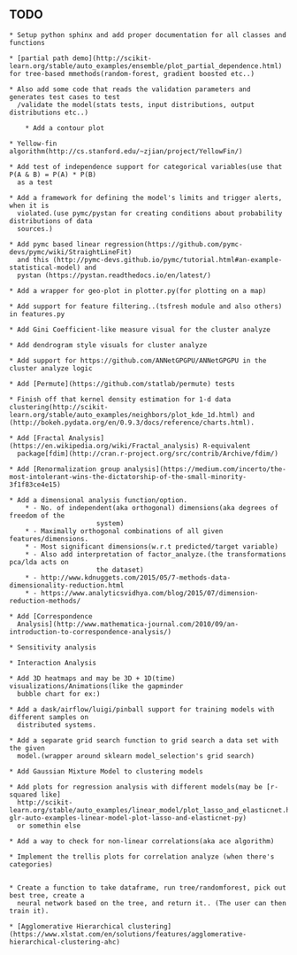 ## TODO
	* Setup python sphinx and add proper documentation for all classes and functions

	* [partial path demo](http://scikit-learn.org/stable/auto_examples/ensemble/plot_partial_dependence.html) for tree-based mmethods(random-forest, gradient boosted etc..)

	* Also add some code that reads the validation parameters and generates test cases to test
	  /validate the model(stats tests, input distributions, output distributions etc..)

        * Add a contour plot

	* Yellow-fin algorithm(http://cs.stanford.edu/~zjian/project/YellowFin/)

	* Add test of independence support for categorical variables(use that P(A & B) = P(A) * P(B)
	  as a test

	* Add a framework for defining the model's limits and trigger alerts, when it is
	  violated.(use pymc/pystan for creating conditions about probability distributions of data
	  sources.)

	* Add pymc based linear regression(https://github.com/pymc-devs/pymc/wiki/StraightLineFit)
	  and this (http://pymc-devs.github.io/pymc/tutorial.html#an-example-statistical-model) and
	  pystan (https://pystan.readthedocs.io/en/latest/)

	* Add a wrapper for geo-plot in plotter.py(for plotting on a map)

	* Add support for feature filtering..(tsfresh module and also others) in features.py

	* Add Gini Coefficient-like measure visual for the cluster analyze

	* Add dendrogram style visuals for cluster analyze

	* Add support for https://github.com/ANNetGPGPU/ANNetGPGPU in the cluster analyze logic

	* Add [Permute](https://github.com/statlab/permute) tests

	* Finish off that kernel density estimation for 1-d data clustering(http://scikit-learn.org/stable/auto_examples/neighbors/plot_kde_1d.html) and (http://bokeh.pydata.org/en/0.9.3/docs/reference/charts.html).

	* Add [Fractal Analysis](https://en.wikipedia.org/wiki/Fractal_analysis) R-equivalent
	  package[fdim](http://cran.r-project.org/src/contrib/Archive/fdim/)

	* Add [Renormalization group analysis](https://medium.com/incerto/the-most-intolerant-wins-the-dictatorship-of-the-small-minority-3f1f83ce4e15)

	* Add a dimensional analysis function/option.
		* - No. of independent(aka orthogonal) dimensions(aka degrees of freedom of the
		                  system)
		* - Maximally orthogonal combinations of all given features/dimensions.
		* - Most significant dimensions(w.r.t predicted/target variable)
		* - Also add interpretation of factor_analyze.(the transformations pca/lda acts on
		                  the dataset)
		* - http://www.kdnuggets.com/2015/05/7-methods-data-dimensionality-reduction.html
		* - https://www.analyticsvidhya.com/blog/2015/07/dimension-reduction-methods/

	* Add [Correspondence
	  Analysis](http://www.mathematica-journal.com/2010/09/an-introduction-to-correspondence-analysis/)

	* Sensitivity analysis

	* Interaction Analysis

	* Add 3D heatmaps and may be 3D + 1D(time) visualizations/Animations(like the gapminder
	  bubble chart for ex:)

	* Add a dask/airflow/luigi/pinball support for training models with different samples on
	  distributed systems.

	* Add a separate grid search function to grid search a data set with the given
	  model.(wrapper around sklearn model_selection's grid search)

	* Add Gaussian Mixture Model to clustering models

	* Add plots for regression analysis with different models(may be [r-squared like]
	  http://scikit-learn.org/stable/auto_examples/linear_model/plot_lasso_and_elasticnet.html#sphx-glr-auto-examples-linear-model-plot-lasso-and-elasticnet-py)
	  or somethin else

	* Add a way to check for non-linear correlations(aka ace algorithm)

	* Implement the trellis plots for correlation analyze (when there's categories)


	* Create a function to take dataframe, run tree/randomforest, pick out best tree, create a
	  neural network based on the tree, and return it.. (The user can then train it).

	* [Agglomerative Hierarchical clustering](https://www.xlstat.com/en/solutions/features/agglomerative-hierarchical-clustering-ahc)

